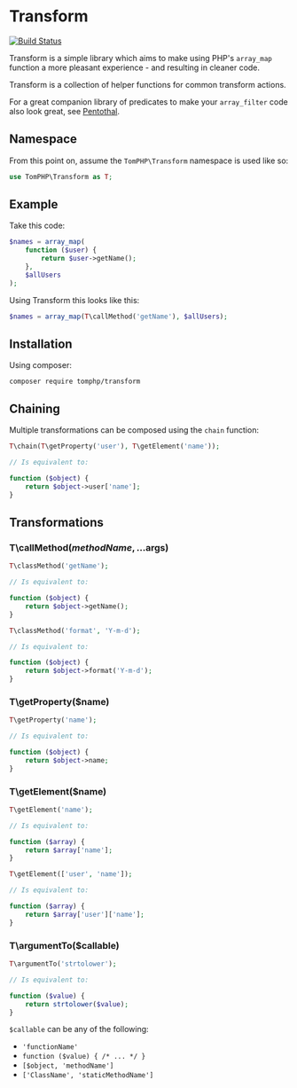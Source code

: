 # Transform

[![Build Status](https://travis-ci.org/tomphp/php-transform.svg?branch=master)](https://travis-ci.org/tomphp/php-transform)

Transform is a simple library which aims to make using PHP's `array_map`
function a more pleasant experience - and resulting in cleaner code.

Transform is a collection of helper functions for common transform actions.

For a great companion library of predicates to make your `array_filter` code also look great, see [Pentothal](https://github.com/Giuseppe-Mazzapica/Pentothal).

## Namespace

From this point on, assume the `TomPHP\Transform` namespace is used like so:

```php
use TomPHP\Transform as T;
```

## Example

Take this code:

```php
$names = array_map(
    function ($user) {
        return $user->getName();
    },
    $allUsers
);
```

Using Transform this looks like this:

```php
$names = array_map(T\callMethod('getName'), $allUsers);
```

## Installation

Using composer:

`composer require tomphp/transform`

## Chaining

Multiple transformations can be composed using the `chain` function:

```php
T\chain(T\getProperty('user'), T\getElement('name'));

// Is equivalent to:

function ($object) {
    return $object->user['name'];
}

```

## Transformations

### T\callMethod($methodName, ...$args)

```php
T\classMethod('getName');

// Is equivalent to:

function ($object) {
    return $object->getName();
}
```

```php
T\classMethod('format', 'Y-m-d');

// Is equivalent to:

function ($object) {
    return $object->format('Y-m-d');
}
```

### T\getProperty($name)

```php
T\getProperty('name');

// Is equivalent to:

function ($object) {
    return $object->name;
}
```

### T\getElement($name)

```php
T\getElement('name');

// Is equivalent to:

function ($array) {
    return $array['name'];
}
```

```php
T\getElement(['user', 'name']);

// Is equivalent to:

function ($array) {
    return $array['user']['name'];
}
```

### T\argumentTo($callable)

```php
T\argumentTo('strtolower');

// Is equivalent to:

function ($value) {
    return strtolower($value);
}
```

`$callable` can be any of the following:

* `'functionName'`
* `function ($value) { /* ... */ }`
* `[$object, 'methodName']`
* `['ClassName', 'staticMethodName']`
